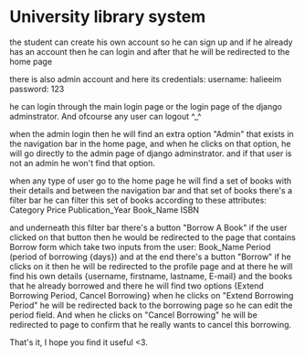 # 								University library system 

the student can create his own account so he can sign up and if he already has an account then he can login and after that he will be redirected to the home page

there is also admin account and here its credentials:
username: halieeim
password: 123

he can login through the main login page or the login page of the django adminstrator. And ofcourse any user can logout ^_^

when the admin login then he will find an extra option "Admin" that exists in the navigation bar in the home page, and
when he clicks on that option, he will go directly to the admin page of django adminstrator.
and if that user is not an admin he won't find that option.

when any type of user go to the home page he will find a set of books with their details and between the navigation bar
and that set of books there's a filter bar he can filter this set of books according to these attributes:
	Category
	Price
	Publication_Year
	Book_Name
	ISBN

and underneath this filter bar there's a button "Borrow A Book" if the user clicked on that button then
he would be redirected to the page that contains Borrow form which take two inputs from the user:
	Book_Name
	Period (period of borrowing {days})
and at the end there's a button "Borrow" if he clicks on it then he will be redirected to the profile page and at there
he will find his own details {username, firstname, lastname, E-mail} and the books that he already borrowed and there he
will find two options {Extend Borrowing Period, Cancel Borrowing}
when he clicks on "Extend Borrowing Period" he will be redirected back to the borrowing page so he can edit the period field.
And when he clicks on "Cancel Borrowing" he will be redirected to page to confirm that he really wants to cancel this borrowing.

That's it, I hope you find it useful <3.
